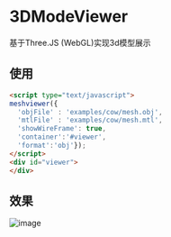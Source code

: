 # 3DModeViewer

基于Three.JS (WebGL)实现3d模型展示

## 使用

``` html 
<script type="text/javascript">
meshviewer({
  'objFile' : 'examples/cow/mesh.obj',
  'mtlFile' : 'examples/cow/mesh.mtl', 
  'showWireFrame': true,
  'container':'#viewer', 
  'format':'obj'});
</script>
<div id="viewer">
</div>
```

## 效果
![image](https://github.com/kuangch/3DModelView/blob/master/assets/ring.gif)

